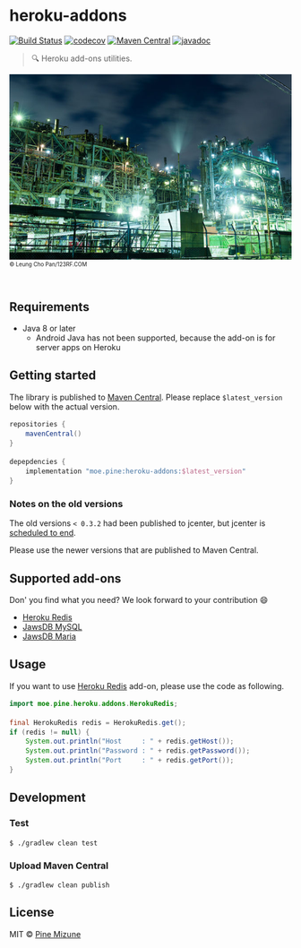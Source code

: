 # heroku-addons
[![Build Status](https://app.travis-ci.com/pine/heroku-addons.svg?branch=main)](https://app.travis-ci.com/pine/heroku-addons)
[![codecov](https://codecov.io/gh/pine/heroku-addons/branch/master/graph/badge.svg)](https://codecov.io/gh/pine/heroku-addons)
[![Maven Central](https://img.shields.io/maven-central/v/moe.pine/heroku-addons)](https://search.maven.org/artifact/moe.pine/heroku-addons)
[![javadoc](https://javadoc.io/badge2/moe.pine/heroku-addons/javadoc.svg)](https://javadoc.io/doc/moe.pine/heroku-addons)

> :mag: Heroku add-ons utilities.

![](images/resized.jpg)<br>
<sup><sup>&copy; Leung Cho Pan/123RF.COM</sup></sup>
<br>
<br>

## Requirements

- Java 8 or later
  - Android Java has not been supported, because the add-on is for server apps on Heroku

## Getting started
The library is published to [Maven Central](https://search.maven.org/artifact/moe.pine/heroku-addons). Please replace `$latest_version` below with the actual version.

```gradle
repositories {
    mavenCentral()
}

depepdencies {
    implementation "moe.pine:heroku-addons:$latest_version"
}
```

### Notes on the old versions
The old versions `< 0.3.2` had been published to jcenter, but jcenter is [scheduled to end](https://jfrog.com/blog/into-the-sunset-bintray-jcenter-gocenter-and-chartcenter/).

Please use the newer versions  that  are published to Maven Central.

## Supported add-ons
Don' you find what you need? We look forward to your contribution :smile:

- [Heroku Redis](https://elements.heroku.com/addons/heroku-redis)
- [JawsDB MySQL](https://elements.heroku.com/addons/jawsdb)
- [JawsDB Maria](https://elements.heroku.com/addons/jawsdb-maria)

## Usage
If you want to use [Heroku Redis](https://elements.heroku.com/addons/heroku-redis) add-on, please use the code as following.

```java
import moe.pine.heroku.addons.HerokuRedis;

final HerokuRedis redis = HerokuRedis.get();
if (redis != null) {
    System.out.println("Host     : " + redis.getHost());
    System.out.println("Password : " + redis.getPassword());
    System.out.println("Port     : " + redis.getPort());
}
```

## Development
### Test

```
$ ./gradlew clean test
```

### Upload Maven Central

```
$ ./gradlew clean publish
```


## License
MIT &copy; [Pine Mizune](https://profile.pine.moe)
